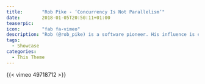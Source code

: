 ```yaml
---
title:       "Rob Pike - ‘Concurrency Is Not Parallelism’"
date:        2018-01-05T20:50:11+01:00
teaserpic:   
icon:        "fab fa-vimeo"
description: "Rob (@rob_pike) is a software pioneer. His influence is everywhere: Unix, Plan 9 OS, The Unix Programming Environment book, UTF-8, and most recently the Go programming language."
tags:
  - Showcase
categories:
  - This Theme
---
```


{{< vimeo 49718712 >}}

